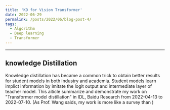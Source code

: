 ```yaml
---
title: 'KD for Vision Transformer'
date: 2022-06-29
permalink: /posts/2022/06/blog-post-4/
tags:
  - Algorithm
  - Deep learning
  - Transformer
---
```


<!-- 时间飞逝，在百度呆了快一个季度，一直和另一个同学一起做vision transformer的蒸馏，之前虽说从来没有接触过transfomer更没有接触过kd，但是这段时间和同事们一起还是学习到了很多东西，虽然文章不一定能发，但也有很多的收获，就像王老师说的，我的工作更像是study，没有成型的idea，着急的时候就跑了一堆实验，但tianyi哥也说可以不用这么着急，之前做的工作也许在以后就会用的上，看bev perception遇到很难理解的地方，索性给自己休息一下，记录之前的一些思考 -->

------

## knowledge Distillation

Knowledge distillation has became a common trick to obtain better results for student models in both industry and academia. Student models learn implict information by imitate the logit output and intermediate layer of teacher model.
This aiticle summarize and demonstrate my work on "Transformer model distillation" in IDL, Baidu Research from 2022-04-13 to 2022-07-10.
(As Prof. Wang saids, my work is more like a survey than  )
